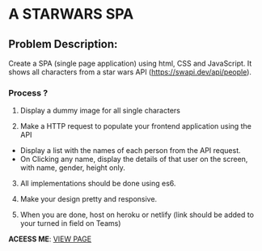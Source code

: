 # A STARWARS SPA

## Problem Description:

Create a SPA (single page application) using html, CSS and JavaScript. It shows all characters from a star wars API (https://swapi.dev/api/people).

### Process ?

1. Display a dummy image for all single characters

2. Make a HTTP request to populate your frontend application using the API
 - Display a list with the names of each person from the API request.
 - On Clicking any name, display the details of that user on the screen, with name, gender, height only.

3. All implementations should be done using es6.

4. Make your design pretty and responsive.

5. When you are done, host on heroku or netlify (link should be added to your turned in field on Teams)

**ACEESS ME**:  [VIEW PAGE](https://abbracx.github.io/week-one-task-Abbracx/)

